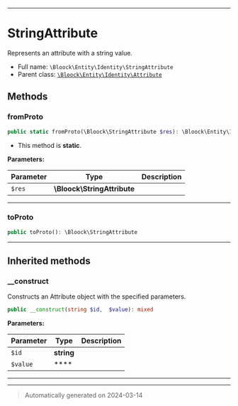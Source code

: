***

# StringAttribute

Represents an attribute with a string value.



* Full name: `\Bloock\Entity\Identity\StringAttribute`
* Parent class: [`\Bloock\Entity\Identity\Attribute`](./Attribute.md)




## Methods


### fromProto



```php
public static fromProto(\Bloock\StringAttribute $res): \Bloock\Entity\Identity\StringAttribute
```



* This method is **static**.




**Parameters:**

| Parameter | Type | Description |
|-----------|------|-------------|
| `$res` | **\Bloock\StringAttribute** |  |





***

### toProto



```php
public toProto(): \Bloock\StringAttribute
```












***


## Inherited methods


### __construct

Constructs an Attribute object with the specified parameters.

```php
public __construct(string $id,  $value): mixed
```








**Parameters:**

| Parameter | Type | Description |
|-----------|------|-------------|
| `$id` | **string** |  |
| `$value` | **** |  |





***


***
> Automatically generated on 2024-03-14

